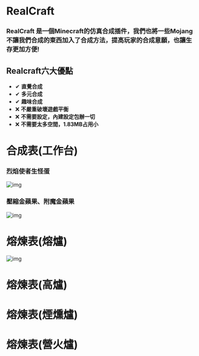 # RealCraft
### RealCraft 是一個Minecraft的仿真合成插件，我們也將一些Mojang不讓我們合成的東西加入了合成方法，提高玩家的合成意願，也讓生存更加方便!
## Realcraft六大優點
- ✔ **直覺合成**
- ✔ **多元合成**
- ✔ **趣味合成**
- ❌ **不嚴重破壞遊戲平衡**
- ❌ **不需要設定，內建設定包辦一切**
- ❌ **不需要太多空間，1.83MB占用小**

# 合成表(工作台)
### 烈焰使者生怪蛋
![img](https://upload.cc/i1/2023/04/03/UD50Z2.png)

### 壓縮金蘋果、附魔金蘋果
![img](https://upload.cc/i1/2023/04/03/Yydt4T.png)

# 熔煉表(熔爐)
![img](https://upload.cc/i1/2023/04/03/dOchwS.png)

# 熔煉表(高爐)

# 熔煉表(煙燻爐)

# 熔煉表(營火爐)
